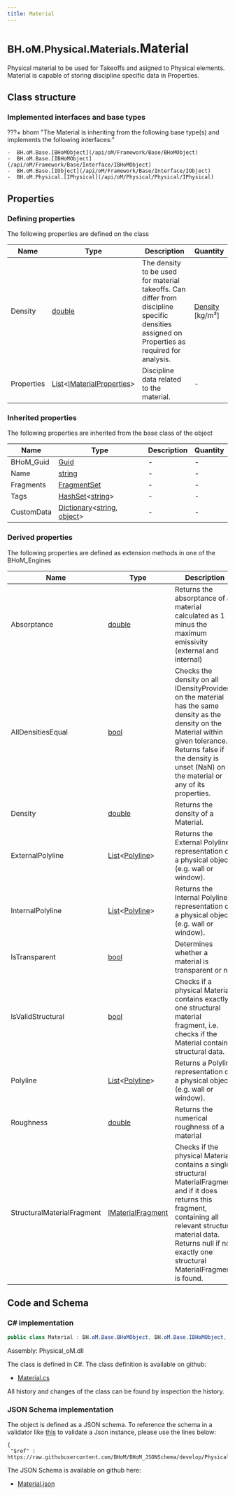 ```yaml
---
title: Material
---
```


# <small>BH.oM.Physical.Materials.</small>**Material**

Physical material to be used for Takeoffs and asigned to Physical elements. Material is capable of storing discipline specific data in Properties.

## Class structure

### Implemented interfaces and base types

???+ bhom "The Material is inheriting from the following base type(s) and implements the following interfaces:"

    -  BH.oM.Base.[BHoMObject](/api/oM/Framework/Base/BHoMObject)
    -  BH.oM.Base.[IBHoMObject](/api/oM/Framework/Base/Interface/IBHoMObject)
    -  BH.oM.Base.[IObject](/api/oM/Framework/Base/Interface/IObject)
    -  BH.oM.Physical.[IPhysical](/api/oM/Physical/Physical/IPhysical)


## Properties



### Defining properties

The following properties are defined on the class

| Name             | Type             | Description      | Quantity         |
|------------------|------------------|------------------|------------------|
| Density | [double](https://learn.microsoft.com/en-us/dotnet/api/System.Double?view=netstandard-2.0) | The density to be used for material takeoffs. Can differ from discipline specific densities assigned on Properties as required for analysis. | [Density](/api/oM/Dimensional/Quantities/Attributes/Density) [kg/m³] |
| Properties | [List](https://learn.microsoft.com/en-us/dotnet/api/System.Collections.Generic.List-1?view=netstandard-2.0)&lt;[IMaterialProperties](/api/oM/Physical/Physical/Materials/IMaterialProperties)&gt; | Discipline data related to the material. | - |


### Inherited properties
The following properties are inherited from the base class of the object

| Name             | Type             | Description      | Quantity         |
|------------------|------------------|------------------|------------------|
| BHoM_Guid | [Guid](https://learn.microsoft.com/en-us/dotnet/api/System.Guid?view=netstandard-2.0) | - | - |
| Name | [string](https://learn.microsoft.com/en-us/dotnet/api/System.String?view=netstandard-2.0) | - | - |
| Fragments | [FragmentSet](/api/oM/Framework/Base/FragmentSet) | - | - |
| Tags | [HashSet](https://learn.microsoft.com/en-us/dotnet/api/System.Collections.Generic.HashSet-1?view=netstandard-2.0)&lt;[string](https://learn.microsoft.com/en-us/dotnet/api/System.String?view=netstandard-2.0)&gt; | - | - |
| CustomData | [Dictionary](https://learn.microsoft.com/en-us/dotnet/api/System.Collections.Generic.Dictionary-2?view=netstandard-2.0)&lt;[string](https://learn.microsoft.com/en-us/dotnet/api/System.String?view=netstandard-2.0), [object](https://learn.microsoft.com/en-us/dotnet/api/System.Object?view=netstandard-2.0)&gt; | - | - |


### Derived properties

The following properties are defined as extension methods in one of the BHoM_Engines

| Name             | Type             | Description      | Quantity         | Engine           |
|------------------|------------------|------------------|------------------|------------------|
| Absorptance | [double](https://learn.microsoft.com/en-us/dotnet/api/System.Double?view=netstandard-2.0) | Returns the absorptance of a material calculated as 1 minus the maximum emissivity (external and internal) | - | Environment_Engine |
| AllDensitiesEqual | [bool](https://learn.microsoft.com/en-us/dotnet/api/System.Boolean?view=netstandard-2.0) | Checks the density on all IDensityProviders on the material has the same density as the density on the Material within given tolerance. Returns false if the density is unset (NaN) on the material or any of its properties. | - | Matter_Engine |
| Density | [double](https://learn.microsoft.com/en-us/dotnet/api/System.Double?view=netstandard-2.0) | Returns the density of a Material. | [Density](/api/oM/Dimensional/Quantities/Attributes/Density) [kg/m³] | Matter_Engine |
| ExternalPolyline | [List](https://learn.microsoft.com/en-us/dotnet/api/System.Collections.Generic.List-1?view=netstandard-2.0)&lt;[Polyline](/api/oM/Dimensional/Geometry/Curve/Polyline)&gt; | Returns the External Polyline representation of a physical object (e.g. wall or window). | - | Physical_Engine |
| InternalPolyline | [List](https://learn.microsoft.com/en-us/dotnet/api/System.Collections.Generic.List-1?view=netstandard-2.0)&lt;[Polyline](/api/oM/Dimensional/Geometry/Curve/Polyline)&gt; | Returns the Internal Polyline representation of a physical object (e.g. wall or window). | - | Physical_Engine |
| IsTransparent | [bool](https://learn.microsoft.com/en-us/dotnet/api/System.Boolean?view=netstandard-2.0) | Determines whether a material is transparent or not | - | Environment_Engine |
| IsValidStructural | [bool](https://learn.microsoft.com/en-us/dotnet/api/System.Boolean?view=netstandard-2.0) | Checks if a physical Material contains exactly one structural material fragment, i.e. checks if the Material contains structural data. | - | Structure_Engine |
| Polyline | [List](https://learn.microsoft.com/en-us/dotnet/api/System.Collections.Generic.List-1?view=netstandard-2.0)&lt;[Polyline](/api/oM/Dimensional/Geometry/Curve/Polyline)&gt; | Returns a Polyline representation of a physical object (e.g. wall or window). | - | Physical_Engine |
| Roughness | [double](https://learn.microsoft.com/en-us/dotnet/api/System.Double?view=netstandard-2.0) | Returns the numerical roughness of a material | - | Environment_Engine |
| StructuralMaterialFragment | [IMaterialFragment](/api/oM/Analytical/Structure/MaterialFragments/IMaterialFragment) | Checks if the physical Material contains a single structural MaterialFragment, and if it does returns this fragment, containing all relevant structural material data. Returns null if not exactly one structural MaterialFragment is found. | - | Structure_Engine |


## Code and Schema

### C# implementation

``` C# title="C#"
public class Material : BH.oM.Base.BHoMObject, BH.oM.Base.IBHoMObject, BH.oM.Base.IObject, BH.oM.Physical.IPhysical
```

Assembly: Physical_oM.dll

The class is defined in C#. The class definition is available on github:

- [Material.cs](https://github.com/BHoM/BHoM/blob/develop/Physical_oM/Materials\Material.cs)

All history and changes of the class can be found by inspection the history.
### JSON Schema implementation

The object is defined as a JSON schema. To reference the schema in a validator like [this](https://www.jsonschemavalidator.net/) to validate a Json instance, please use the lines below:

``` { .json .copy .select } title="JSON Schema"
{
 "$ref" : https://raw.githubusercontent.com/BHoM/BHoM_JSONSchema/develop/Physical_oM/Materials/Material.json}
```

The JSON Schema is available on github here:

- [Material.json](https://github.com/BHoM/BHoM_JSONSchema/blob/develop/Physical_oM/Materials/Material.json)
